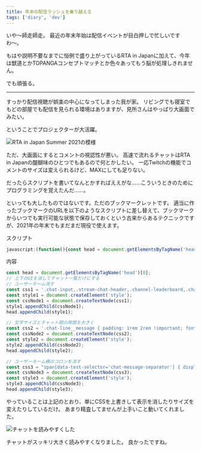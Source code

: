 ```yaml
---
title: 年末の配信ラッシュを乗り越える
tags: ['diary', 'dev']
---
```


いや〜師走師走。
最近の年末年始は配信イベントが目白押しで忙しいですわ〜。

もはや説明不要なまでに恒例で盛り上がっているRTA in Japanに加えて、今年は獣道とかTOPANGAコンセプトマッチとか色々あってもう脳が処理しきれません。

でも頑張る。

***

すっかり配信視聴が娯楽の中心になってしまった我が家。
リビングでも寝室でもどの部屋でも配信を見られる環境はありますが、見所さんはやっぱり大画面でみたい。

ということでプロジェクターが大活躍。

![RTA in Japan Summer 2021の模様](https://cdn-ak.f.st-hatena.com/images/fotolife/h/hachipochi/20211229/20211229005138.jpg "RTA in Japan Summer 2021の模様")

ただ、大画面にするとコメントの視認性が悪い。
高速で流れるチャットはRTA in Japanの醍醐味のひとつでもあるので何とかしたい。
一応Twitchの機能でコメントのサイズは変えられるけど、MAXにしても足りない。

だったらスクリプトを書いてなんとかすればええがな……こういうときのためにプログラミングを覚えたんだ……。

といっても大したものではないです。ただのブックマークレットです。
適当に作ったブックマークのURLを以下のようなスクリプトに差し替えて、ブックマークからいつでも実行可能な状態で保存しておくという古来からあるテクニックですが、2021年の年末でもまだまだ現役で使えます。

スクリプト
```javascript
javascript:(function(){const head = document.getElementsByTagName('head')[0];const css1 = '.chat-input,.stream-chat-header,.channel-leaderboard,.chat-line__username-container { display: none !important; }';const css2 = '.chat-line__message { padding: 1rem 2rem !important; font-size: 2.5rem !important; }';const style1 = document.createElement('style');const style2 = document.createElement('style');const cssNode1 = document.createTextNode(css1);const cssNode2 = document.createTextNode(css2);style1.appendChild(cssNode1);style2.appendChild(cssNode2);head.appendChild(style1);head.appendChild(style2);const css3 = "span[data-test-selector='chat-message-separator'] { display: none !important; }";const style3 = document.createElement('style');const cssNode3 = document.createTextNode(css3);style3.appendChild(cssNode3);head.appendChild(style3);})()
```

内容
```javascript
const head = document.getElementsByTagName('head')[0];
// 上下のUIを消してチャット一覧だけにする
// ユーザーネーム消す
const css1 = '.chat-input,.stream-chat-header,.channel-leaderboard,.chat-line__username-container { display: none !important; }';
const style1 = document.createElement('style');
const cssNode1 = document.createTextNode(css1);
style1.appendChild(cssNode1);
head.appendChild(style1);

// 文字サイズとチャット間の隙間を大きく
const css2 = '.chat-line__message { padding: 1rem 2rem !important; font-size: 2.5rem !important; }';
const cssNode2 = document.createTextNode(css2);
const style2 = document.createElement('style');
style2.appendChild(cssNode2);
head.appendChild(style2);

// ユーザーネーム横のコロンを消す
const css3 = "span[data-test-selector='chat-message-separator'] { display: none !important; }";
const cssNode3 = document.createTextNode(css3);
const style3 = document.createElement('style');
style3.appendChild(cssNode3);
head.appendChild(style3);
```

やっていることは上記のとおり、単にCSSを上書きして表示を消したりサイズを変えたりしているだけ。
あまり精査してませんが上手いこと動いてくれました。

![チャットを読みやすくした](https://cdn-ak.f.st-hatena.com/images/fotolife/h/hachipochi/20211229/20211229005129.jpg)

チャットがスッキリ大きく読みやすくなりました。
良かったですね。
